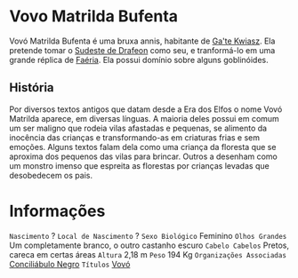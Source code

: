 <!-- TITLE: Vovo Matrilda Bufenta -->
<!-- SUBTITLE: Visão geral sobre Vovo Matrilda Bufenta -->

# Vovo Matrilda Bufenta
Vovó Matrilda Bufenta é uma bruxa annis, habitante de [Ga'te Kwiasz](http://localhost/lugares/plano-material/drafeon/sudeste-de-drafeon/gate-kwiasz#gate-kwiasz). Ela pretende tomar o [Sudeste de Drafeon](http://localhost/lugares/plano-material/drafeon/sudeste-de-drafeon#sudeste-de-drafeon) como seu, e tranformá-lo em uma grande réplica de [Faéria](http://localhost/lugares/faeria#faeria). Ela possui domínio sobre alguns goblinóides.

## História
Por diversos textos antigos que datam desde a Era dos Elfos o nome Vovó Matrilda aparece, em diversas línguas. A maioria deles possui em comum um ser maligno que rodeia vilas afastadas e pequenas, se alimento da inocência das crianças e transformando-as em criaturas frias e sem emoções. Alguns textos falam dela como uma criança da floresta que se aproxima dos pequenos das vilas para brincar. Outros a desenham como um monstro imenso que espreita as florestas por crianças levadas que desobedecem os pais.


# Informações
`Nascimento` ?
`Local de Nascimento` ?
`Sexo Biológico` Feminino
`Olhos Grandes` Um completamente branco, o outro castanho escuro
`Cabelo Cabelos` Pretos, careca em certas áreas
`Altura` 2,18 m
`Peso` 194 Kg
`Organizações Associadas` [Conciliábulo Negro](http://localhost/faccoes/faccoes-independentes/conciliabulo-negro#conciliabulo-negro)
`Títulos` [Vovó](http://)

